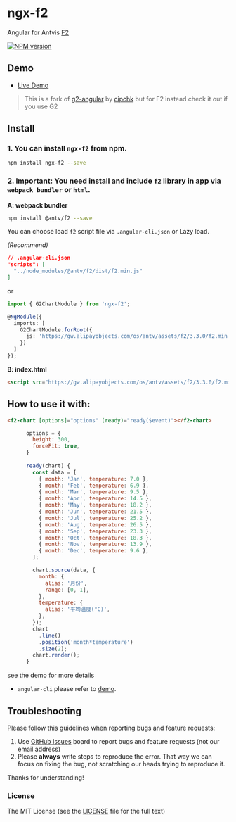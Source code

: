 # ngx-f2
Angular for Antvis [F2](https://antv.alipay.com/zh-cn/f2/3.x/demo/index.html)

[![NPM version](https://img.shields.io/npm/v/ngx-f2.svg)](https://www.npmjs.com/package/ngx-f2)

## Demo

- [Live Demo](https://hamdiwanis.github.io/ngx-f2/)

> This is a fork of [g2-angular](https://github.com/cipchk/g2-angular) by [cipchk](https://github.com/cipchk/g2-angular) but for F2 instead check it out if you use G2

## Install

### 1. You can install `ngx-f2` from npm.

```bash
npm install ngx-f2 --save
```

### 2. **Important:** You need install and include `f2` library in app via `webpack bundler` or `html`.

**A: webpack bundler**

```bash
npm install @antv/f2 --save
```

You can choose load `f2` script file via `.angular-cli.json` or Lazy load.

*(Recommend)*
```json
// .angular-cli.json
"scripts": [
  "../node_modules/@antv/f2/dist/f2.min.js"
]
```

or

```typescript
import { G2ChartModule } from 'ngx-f2';

@NgModule({
  imports: [
    G2ChartModule.forRoot({
      js: 'https://gw.alipayobjects.com/os/antv/assets/f2/3.3.0/f2.min.js'
    })
  ]
});
```

**B: index.html**

```html
<script src="https://gw.alipayobjects.com/os/antv/assets/f2/3.3.0/f2.min.js"></script>
```

## How to use it with:

```html
<f2-chart [options]="options" (ready)="ready($event)"></f2-chart>
```

```js
      options = {
        height: 300,
        forceFit: true,
      }
      
      ready(chart) {
        const data = [
          { month: 'Jan', temperature: 7.0 },
          { month: 'Feb', temperature: 6.9 },
          { month: 'Mar', temperature: 9.5 },
          { month: 'Apr', temperature: 14.5 },
          { month: 'May', temperature: 18.2 },
          { month: 'Jun', temperature: 21.5 },
          { month: 'Jul', temperature: 25.2 },
          { month: 'Aug', temperature: 26.5 },
          { month: 'Sep', temperature: 23.3 },
          { month: 'Oct', temperature: 18.3 },
          { month: 'Nov', temperature: 13.9 },
          { month: 'Dec', temperature: 9.6 },
        ];

        chart.source(data, {
          month: {
            alias: '月份',
            range: [0, 1],
          },
          temperature: {
            alias: '平均温度(°C)',
          },
        });
        chart
          .line()
          .position('month*temperature')
          .size(2);
        chart.render();
      }
```

see the demo for more details
+ `angular-cli` please refer to [demo](./demo/src/app/).

## Troubleshooting

Please follow this guidelines when reporting bugs and feature requests:

1. Use [GitHub Issues](https://github.com/hamdiwanis/ngx-f2/issues) board to report bugs and feature requests (not our email address)
2. Please **always** write steps to reproduce the error. That way we can focus on fixing the bug, not scratching our heads trying to reproduce it.

Thanks for understanding!

### License

The MIT License (see the [LICENSE](https://github.com/hamdiwanis/ngx-f2/blob/master/LICENSE) file for the full text)
